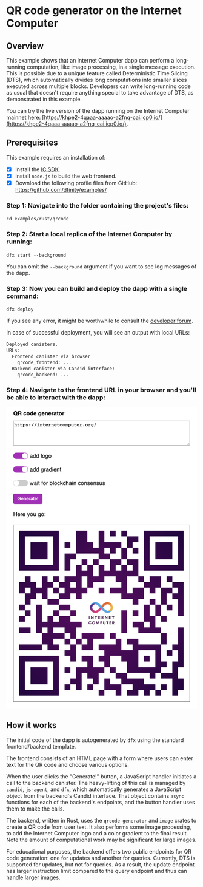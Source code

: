 # QR code generator on the Internet Computer

## Overview

This example shows that an Internet Computer dapp can perform a long-running computation, like image processing, in a single message execution.
This is possible due to a unique feature called Deterministic Time Slicing (DTS), which automatically divides long computations into smaller slices executed across multiple blocks.
Developers can write long-running code as usual that doesn't require anything special to take advantage of DTS, as demonstrated in this example.

You can try the live version of the dapp running on the Internet Computer mainnet here: [https://khpe2-4qaaa-aaaao-a2fnq-cai.icp0.io/](https://khpe2-4qaaa-aaaao-a2fnq-cai.icp0.io/).

## Prerequisites
This example requires an installation of:

- [x] Install the [IC SDK](https://internetcomputer.org/docs/current/developer-docs/setup/install/index.mdx).
- [x] Install `node.js` to build the web frontend.
- [x] Download the following profile files from GitHub: https://github.com/dfinity/examples/

### Step 1: Navigate into the folder containing the project's files:

```
cd examples/rust/qrcode
```

### Step 2: Start a local replica of the Internet Computer by running:

```
dfx start --background
```

You can omit the `--background` argument if you want to see log messages of the dapp.

### Step 3: Now you can build and deploy the dapp with a single command:

```
dfx deploy
```

If you see any error, it might be worthwhile to consult the [developer forum](https://forum.dfinity.org/).

In case of successful deployment, you will see an output with local URLs:

```
Deployed canisters.
URLs:
  Frontend canister via browser
    qrcode_frontend: ...
  Backend canister via Candid interface:
    qrcode_backend: ...
```

### Step 4: Navigate to the frontend URL in your browser and you'll be able to interact with the dapp:

![Screenshot of the frontend UI](./_attachments/screenshot.png)


## How it works

The initial code of the dapp is autogenerated by `dfx` using the standard frontend/backend template.

The frontend consists of an HTML page with a form where users can enter text for the QR code and choose various options.

When the user clicks the "Generate!" button, a JavaScript handler initiates a call to the backend canister. The heavy-lifting of this call is managed by `candid`, `js-agent`, and `dfx`, which automatically generates a JavaScript object from the backend's Candid interface. That object contains `async` functions for each of the backend's endpoints, and the button handler uses them to make the calls.

The backend, written in Rust, uses the `qrcode-generator` and `image` crates to create a QR code from user text. It also performs some image processing, to add the Internet Computer logo and a color gradient to the final result. Note the amount of computational work may be significant for large images.

For educational purposes, the backend offers two public endpoints for QR code generation: one for updates and another for queries. Currently, DTS is supported for updates, but not for queries. As a result, the update endpoint has larger instruction limit compared to the query endpoint and thus can handle larger images.

